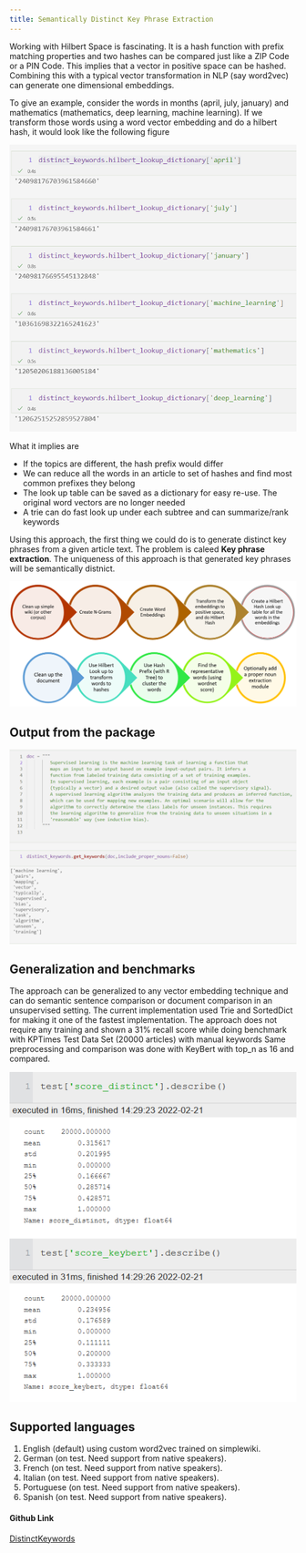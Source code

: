 ```yaml
---
title: Semantically Distinct Key Phrase Extraction
---
```


Working with Hilbert Space is fascinating. It is a hash function with prefix matching properties and two hashes can be compared just like a ZIP Code or a PIN Code.  This implies that a vector in positive space can be hashed. Combining this with a typical vector transformation in NLP (say word2vec) can generate one dimensional embeddings. 

To give an example,  consider the words in months (april, july, january) and mathematics (mathematics, deep learning, machine learning).  If we transform those words using a word vector embedding and do a hilbert hash,  it would look like the following figure 

![Hilbert Hash for various words from word2vec )](/assets/images/hilbert_hash_example_months_maths.png)

What it implies are
* If the topics are different, the hash prefix would differ 
* We can reduce all the words in an article to set of hashes and find most common prefixes they belong
* The look up table can be saved as a dictionary for easy re-use. The original word vectors are no longer needed
* A trie can do fast look up under each subtree and can summarize/rank keywords 

Using this approach, the first thing we could do is to generate distinct key phrases from a given article text. The problem is caleed **Key phrase extraction**.  The uniqueness of this approach is that generated key phrases will be semantically distnict. 

![Hashing Process )](/assets/images/steps_hilbert_hashing.png)

## Output from the package 

![Distinct Keywords Sample Output )](/assets/images/distinct_keywords_sample_output.png)
## Generalization and benchmarks
The approach can be generalized to any vector embedding technique and can do semantic sentence comparison or document comparison in an unsupervised setting.  The current implementation used Trie and SortedDict for making it one of the fastest implementation.  The approach does not require any training and shown a 31% recall score while doing benchmark with KPTimes Test Data Set (20000 articles) with manual keywords 
Same preprocessing and comparison was done with KeyBert with top_n as 16 and compared. 

![KP Times Test Data Recall Score )](/assets/images/benchmark_keybert_distinct_keywords_kptimes.png)

## Supported languages
1. English (default) using custom word2vec trained on simplewiki.
2.  German (on test. Need support from native speakers).
3.  French (on test. Need support from native speakers).
4.  Italian (on test. Need support from native speakers).
5.  Portuguese (on test. Need support from native speakers).
6.  Spanish (on test. Need support from native speakers).

#### Github Link 
[DistinctKeywords](https://github.com/sahyagiri/DistinctKeywords)

